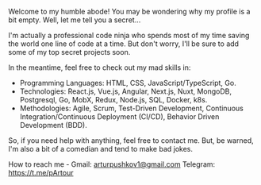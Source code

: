 Welcome to my humble abode! You may be wondering why my profile is a bit empty. Well, let me tell you a secret...

I'm actually a professional code ninja who spends most of my time saving the world one line of code at a time. But don't worry, I'll be sure to add some of my top secret projects soon.

In the meantime, feel free to check out my mad skills in:
- Programming Languages: HTML, CSS, JavaScript/TypeScript, Go.
- Technologies: React.js, Vue.js, Angular, Next.js, Nuxt, MongoDB, Postgresql, Go, MobX, Redux, Node.js, SQL, Docker, k8s.
- Methodologies: Agile, Scrum, Test-Driven Development, Continuous Integration/Continuous Deployment (CI/CD), Behavior Driven Development (BDD).

So, if you need help with anything, feel free to contact me. But, be warned, I'm also a bit of a comedian and tend to make bad jokes.

How to reach me - Gmail: arturpushkov1@gmail.com Telegram: https://t.me/pArtour


<!---
pArtour/pArtour is a ✨ special ✨ repository because its `README.md` (this file) appears on your GitHub profile.
You can click the Preview link to take a look at your changes.
--->
